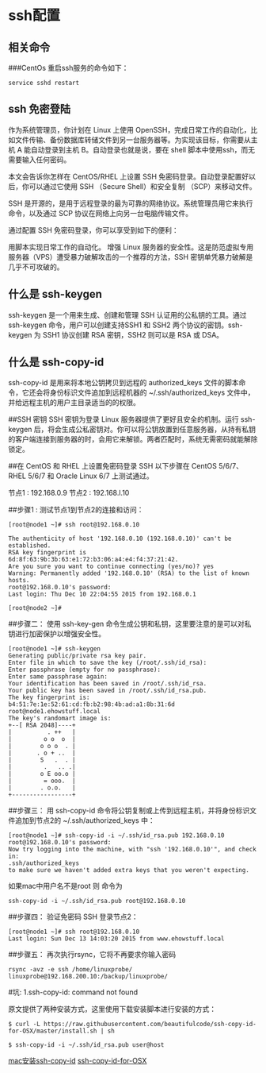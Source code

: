 # ssh配置 

## 相关命令

###CentOs 重启ssh服务的命令如下：

`service sshd restart`


## ssh 免密登陆
作为系统管理员，你计划在 Linux 上使用 OpenSSH，完成日常工作的自动化，比如文件传输、备份数据库转储文件到另一台服务器等。为实现该目标，你需要从主机 A 能自动登录到主机 B。自动登录也就是说，要在 shell 脚本中使用ssh，而无需要输入任何密码。

本文会告诉你怎样在 CentOS/RHEL 上设置 SSH 免密码登录。自动登录配置好以后，你可以通过它使用 SSH （Secure Shell）和安全复制 （SCP）来移动文件。

SSH 是开源的，是用于远程登录的最为可靠的网络协议。系统管理员用它来执行命令，以及通过 SCP 协议在网络上向另一台电脑传输文件。

通过配置 SSH 免密码登录，你可以享受到如下的便利：

用脚本实现日常工作的自动化。
增强 Linux 服务器的安全性。这是防范虚拟专用服务器（VPS）遭受暴力破解攻击的一个推荐的方法，SSH 密钥单凭暴力破解是几乎不可攻破的。
## 什么是 ssh-keygen
ssh-keygen 是一个用来生成、创建和管理 SSH 认证用的公私钥的工具。通过 ssh-keygen 命令，用户可以创建支持SSH1 和 SSH2 两个协议的密钥。ssh-keygen 为 SSH1 协议创建 RSA 密钥，SSH2 则可以是 RSA 或 DSA。

## 什么是 ssh-copy-id
ssh-copy-id 是用来将本地公钥拷贝到远程的 authorized_keys 文件的脚本命令，它还会将身份标识文件追加到远程机器的 ~/.ssh/authorized_keys 文件中，并给远程主机的用户主目录适当的的权限。

##SSH 密钥
SSH 密钥为登录 Linux 服务器提供了更好且安全的机制。运行 ssh-keygen 后，将会生成公私密钥对。你可以将公钥放置到任意服务器，从持有私钥的客户端连接到服务器的时，会用它来解锁。两者匹配时，系统无需密码就能解除锁定。

##在 CentOS 和 RHEL 上设置免密码登录 SSH
以下步骤在 CentOS 5/6/7、RHEL 5/6/7 和 Oracle Linux 6/7 上测试通过。

节点1 : 192.168.0.9 节点2 : 192.168.l.10

##步骤1 :
测试节点1到节点2的连接和访问：

```
[root@node1 ~]# ssh root@192.168.0.10

The authenticity of host '192.168.0.10 (192.168.0.10)' can't be established.
RSA key fingerprint is 6d:8f:63:9b:3b:63:e1:72:b3:06:a4:e4:f4:37:21:42.
Are you sure you want to continue connecting (yes/no)? yes
Warning: Permanently added '192.168.0.10' (RSA) to the list of known hosts.
root@192.168.0.10's password:
Last login: Thu Dec 10 22:04:55 2015 from 192.168.0.1

[root@node2 ~]#
```

##步骤二：
使用 ssh-key-gen 命令生成公钥和私钥，这里要注意的是可以对私钥进行加密保护以增强安全性。

```
[root@node1 ~]# ssh-keygen
Generating public/private rsa key pair.
Enter file in which to save the key (/root/.ssh/id_rsa):
Enter passphrase (empty for no passphrase):
Enter same passphrase again:
Your identification has been saved in /root/.ssh/id_rsa.
Your public key has been saved in /root/.ssh/id_rsa.pub.
The key fingerprint is:
b4:51:7e:1e:52:61:cd:fb:b2:98:4b:ad:a1:8b:31:6d root@node1.ehowstuff.local
The key's randomart image is:
+--[ RSA 2048]----+
|          . ++   |
|         o o  o  |
|        o o o  . |
|       . o + ..  |
|        S   .  . |
|         .   .. .|
|        o E oo.o |
|         = ooo.  |
|        . o.o.   |
+-----------------+

```

##步骤三：
用 ssh-copy-id 命令将公钥复制或上传到远程主机，并将身份标识文件追加到节点2的 ~/.ssh/authorized_keys 中：

```
[root@node1 ~]# ssh-copy-id -i ~/.ssh/id_rsa.pub 192.168.0.10
root@192.168.0.10's password:
Now try logging into the machine, with "ssh '192.168.0.10'", and check in:
.ssh/authorized_keys
to make sure we haven't added extra keys that you weren't expecting.
```

如果mac中用户名不是root  则 命令为

`ssh-copy-id -i ~/.ssh/id_rsa.pub root@192.168.0.10`

##步骤四：
验证免密码 SSH 登录节点2：

```
[root@node1 ~]# ssh root@192.168.0.10
Last login: Sun Dec 13 14:03:20 2015 from www.ehowstuff.local
```

##步骤五：
再次执行rsync，它将不再要求你输入密码

`rsync -avz -e ssh /home/linuxprobe/ linuxprobe@192.168.200.10:/backup/linuxprobe/`



#坑:
1.ssh-copy-id: command not found


原文提供了两种安装方式，这里使用下载安装脚本进行安装的方式：

`$ curl -L https://raw.githubusercontent.com/beautifulcode/ssh-copy-id-for-OSX/master/install.sh | sh`

`$ ssh-copy-id -i ~/.ssh/id_rsa.pub user@host`

[mac安装ssh-copy-id](http://www.01happy.com/mac-install-ssh-copy-id/)
[ssh-copy-id-for-OSX](https://github.com/beautifulcode/ssh-copy-id-for-OSX)

